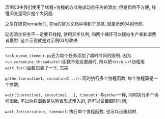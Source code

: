 示例03中我们使用了线程+协程的方式完成动态任务的添加, 但是仍然不方便, 线程间变量同步是个大问题.

之后在研究tornado时, 在ta的官方文档中得到了灵感, 就是示例04的代码. 

动态添加任务不一定要开线程, 使用异步队列, 和两个循环可以模拟生产者和消费者模型. 这个示例就是对示例03的改进.

------

`task_queue_timeout.py`还为每个任务添加了超时时间的限制. 因为`run_coroutine_threadsafe()`函数不能设置超时, 所以把`fetch_url`协程用`wait_for()`函数包装了一下, 完美.

`gather(coroutine1, coroutine2...])`: 同时执行多个协程函数, 每个协程算是一个参数;

`wait([coroutine1, coroutine2...], timeout)`: 与`gather`一样, 同时执行多个协程函数, 不过协程函数是以列表形式传入的, 还可以设置超时时间;

`wait_for(coroutine, timeout)`: 执行单个协程函数, 也可以设置超时.
